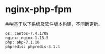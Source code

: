 # nginx-php-fpm
###基于以下系统及软件版本构建，不间断更新。
```
os: centos-7.4.1708
nginx: nginx-1.13.5
php: php-7.1.10
phpredis: phpredis-3.1.4
```
